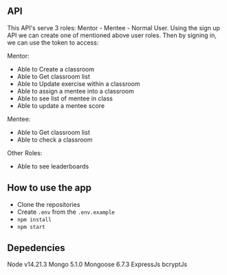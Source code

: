 ## API
This API's serve 3 roles: Mentor - Mentee - Normal User.
Using the sign up API we can create one of mentioned above user roles.
Then by signing in, we can use the token to access:

Mentor:
- Able to Create a classroom 
- Able to Get classroom list
- Able to Update exercise within a classroom
- Able to assign a mentee into a classroom
- Able to see list of mentee in class
- Able to update a mentee score

Mentee:
- Able to Get classroom list
- Able to check a classroom

Other Roles:
- Able to see leaderboards

## How to use the app
- Clone the repositories
- Create `.env` from the `.env.example`
- `npm install`
- `npm start`

## Depedencies
Node v14.21.3
Mongo 5.1.0
Mongoose 6.7.3
ExpressJs
bcryptJs